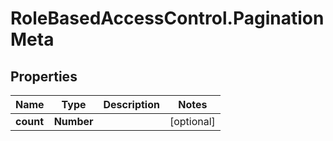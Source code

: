# RoleBasedAccessControl.PaginationMeta

## Properties
Name | Type | Description | Notes
------------ | ------------- | ------------- | -------------
**count** | **Number** |  | [optional] 



